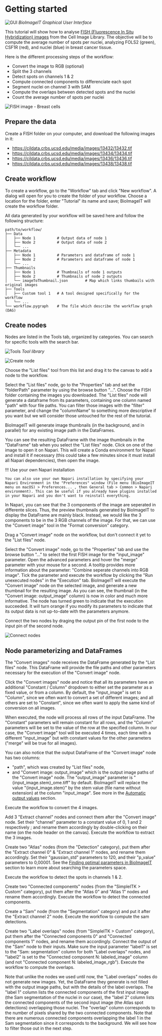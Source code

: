 # Getting started

<!-- This tutorial will explain the main features of BioImageIT so that you can easily build and share workflows.

This tutorial will show how to count the number of spot per nuclei on FISH (Fluorescence In Situ Hybridization) images, analyzing FOLS2 (green), CSF1R (red), and nuclei (blue) in breast cancer tissue. -->


![GUI](/docs/documentation/images/bioimageit.png)
*BioImageIT Graphical User Interface*

This tutorial will show how to analyse [FISH (Fluorescence In Situ Hybridization) images](https://www.cellimagelibrary.org/groups/13438) from the Cell Image Library. The objective will be to compute the average number of spots per nuclei, analyzing FOLS2 (green), CSF1R (red), and nuclei (blue) in breast cancer tissue.

Here is the different processing steps of the workflow:
- Convert the image to RGB (optional)
- Split the 3 channels
- Detect spots on channels 1 & 2
- Compute connected components to differenciate each spot
- Segment nuclei on channel 3 with SAM
- Compute the overlaps between detected spots and the nuclei
- Count the average number of spots per nuclei

![FISH image - Breast cells](/docs/documentation//images/breast.jpg)

## Prepare the data

Create a FISH folder on your computer, and download the following images in it:
 - https://cildata.crbs.ucsd.edu/media/images/13432/13432.tif
 - https://cildata.crbs.ucsd.edu/media/images/13434/13434.tif
 - https://cildata.crbs.ucsd.edu/media/images/13436/13436.tif
 - https://cildata.crbs.ucsd.edu/media/images/13438/13438.tif

## Create workflow

To create a workflow, go to the "Workflow" tab and click "New workflow". A dialog will open for you to create the folder of your workflow. Choose a location for the folder, enter "Tutorial" its name and save; BioImageIT will create the workflow folder.

All data generated by your workflow will be saved here and follow the following structure:
```
path/to/workflow/
├── Data
│   ├── Node 1          # Output data of node 1
│   ├── Node 2          # Output data of node 2
│   └── ...
├── Metadata
│   ├── Node 1          # Parameters and dataframe of node 1
│   ├── Node 2          # Parameters and dataframe of node 1
│   └── ...
├── Thumbnails
│   ├── Node 1          # Thumbnails of node 1 outputs
│   ├── Node 2          # Thumbnails of node 2 outputs
│   └── imageToThumbnail.json        # Map which links thumbails with original images
├── Tools
│   ├── Custom tool 1   # A tool designed specifically for the workflow
│   └── ...
└── workflow.pygraph    # The file which describe the workflow graph (DAG)
```

## Create nodes

Nodes are listed in the Tools tab, organized by categories. You can search for specific tools with the search bar. 

![Tools](/docs/documentation/images/tools.png)
*Tool library*

![Create node](/docs/documentation/images/create_node.png)

Choose the "List files" tool from this list and drag it to the canvas to add a node to the workflow.

Select the "List files" node, go to the "Properties" tab and set the "folderPath" parameter by using the browse button "...". Choose the FISH folder containing the images you downloaded.
The "List files" node will generate a dataframe from its parameters, containing one column named "path" with four file paths. You can filter those images with the "filter" parameter, and change the "columnName" to something more descriptive if you want but we will consider those untouched for the rest of the tutorial.

BioImageIT will generate image thumbnails (in the background, and in parallel) for any existing image path in the DataFrames.

You can see the resulting DataFrame with the image thumbnails in the "DataFrame" tab when you select the "List files" node. Click on one of the image to open it on Napari. This will create a Conda environment for Napari and install it if necessary (this could take a few minutes since it must install all Napari dependencies), then open the image.

!!! Use your own Napari installation

    You can also use your own Napari installation by specifying your Napari Environment in the "Preferences" window (File menu (BioImageIT menu on macOS) > Preferences... , then General tab > Common > Napari environment). This can be useful if you already have plugins installed in your Napari and you don't want to reinstall everything.

In Napari, you can see that the 3 components of the image are seperated in differente slices. Thus, the preview thumbnails generated by BioImageIT to display the DataFrame are mainly black. Instead, we would like the 3 components to be in the 3 RGB channels of the image. For that, we can use the "Convert image" tool in the "Format conversion" category.

Drag a "Convert image" node on the workflow, but don't connect it yet to the "List files" node.

Select the "Convert image" node, go to the "Properties" tab and use the browse button "..." to select the first FISH image for the "input_image" parameter. Open the advanced parameters and hover the "merge" parameter with your mouse for a second. A tooltip provides more information about the parameter: "Combine seperate channels into RGB image". Tick the parameter and execute the workflow by clicking the "Run unexecuted nodes" in the "Execution" tab. BioImageIT will execute the "Convert image" node on the selected image, and generate a new thumbnail for the resulting image. As you can see, the thumbnail (in the "Convert image: output_image" column) is now in color and much more informative. The node has turned green to indicate that the execution succeeded. It will turn orange if you modify its parameters to indicate that its output data is not up-to-date with the parameters anymore.

Connect the two nodes by draging the output pin of the first node to the input pin of the second node.

![Connect nodes](/docs/documentation/images/connect_nodes.png)


## Node parameterizing and DataFrames

The "Convert images" node receives the DataFrame generated by the "List files" node. This DataFrame will provide the file paths and other parameters necessary for the execution of the "Convert image" node. 

Click the "Convert images" node and notice that all its parameters have an additional "Constant / Column" dropdown to either set the parameter as a fixed value, or from a column. By default, the "input_image" is set to "Column", since we often want to convert a set of different images; and all others are set to "Constant", since we often want to apply the same kind of conversion on all images. 

When executed, the node will process all rows of the input DataFrame. The "Constant" parameters will remain constant for all rows, and the "Column" parameters will be set to the value of the row at the specified column. In our case, the "Convert image" tool will be executed  4 times, each time with a different "input_image" but with constant values for the other parameters ("merge" will be true for all images).

You can also notice that the output DataFrame of the "Convert image" node has two columns: 
- "path", which was created by "List files" node, 
- and "Convert image: output_image" which is the output image paths of the "Convert image" node.
The "output_image" parameter is "{input_image.stem}_ome.tiff" by default. BioImageIT will replace the value "{input_image.stem}" by the stem value (file name without extension) at the column "input_image". See more in the [Automatic output values]() section.

Execute the workflow to convert the 4 images.

Add 3 "Extract channel" nodes and connect them after the "Convert image" node. Set their "channel" parameter to a constant value of 0, 1 and 2 respectively ; and rename them accordingly by double-clicking on their name (on the node header on the canvas). Execute the workflow to extract the 3 images.

Create two "Atlas" nodes (from the "Detection" category), put them after the "Extract channel 0" & "Extract channel 1" nodes, and rename them accordingly. Set their "gaussian_std" parameters to 120, and their "p_value" parameters to 0,00001. See the [Finding optimal parameters in BioImageIT]() section to learn more about searching the parameters space.

Execute the workflow to detect the spots in channels 1 & 2.

Create two "Connected components" nodes (from the "SimpleITK > Custom" category), put them after the "Atlas 0" and "Atlas 1" nodes and rename them accordingly. Execute the workflow to detect the connected components.

Create a "Sam" node (from the "Segmentation" category) and put it after the "Extract channel 2" node. Execute the workflow to compute the sam detections.

Create two "Label overlaps" nodes (from "SimpleITK > Custom" category), put them after the "Connected components 0" and "Connected components 1" nodes, and rename them accordingly. Connect the output of the "Sam" node to their inputs. Make sure the input parameter "label1" is set to the "Sam: segmentation" column for both "Label overlaps" nodes, and "label2" is set to the "Connected component N: labeled_image" column (and not "Connected component N: labeled_image_rgb"). Execute the workflow to compute the overlaps. 

Note that unlike the nodes we used until now, the "Label overlaps" nodes do not generate new images. Yet, the DataFrame they generate is not filled with the output image paths, but with the details of the label overlaps. The "label 1" column lists the connected components of the first input image (the Sam segmentation of the nuclei in our case), the "label 2" column lists the connected components of the second input image (the Atlas spot detections) overlapping those nuclei. The "overlap" column corresponds to the number of pixels shared by the two connected components. Note that there are numerous connected components overlapping the label 1 in the Sam segmentation since it corresponds to the background. We will see how to filter those out in the next step.

